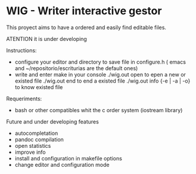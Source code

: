 # WIG - Writer interactive gestor

This proyect aims to have a ordered and easily find editable files. 

ATENTION it is under developing

Instructions: 

- configure your editor and directory to save file in configure.h 
( emacs and ~/repositorio/escriturias are the default ones)
- write and enter make in your console
./wig.out open <file name>   to epen a new or existed file
./wig.out end <file name>    to end a existed file
./wig.out info {-e | -a | -o} to know existed file 



Requeriments: 
- bash or other compatibles whit the c order system  (iostream library)

Future and under developing features
- autocompletation
- pandoc compilation 
- open statistics
- improve info
- install and configuration in makefile options
- change editor and configuration mode





